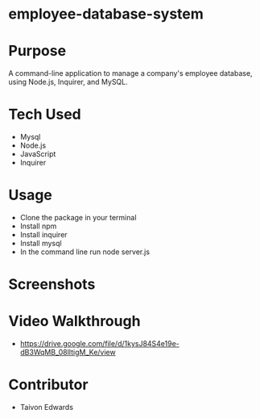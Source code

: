 # employee-database-system

# Purpose
A command-line application to manage a company's employee database, using Node.js, Inquirer, and MySQL.


# Tech Used
* Mysql
* Node.js
* JavaScript
* Inquirer

# Usage 
* Clone the package in your terminal 
* Install npm 
* Install inquirer
* Install mysql
* In the command line run node server.js 

# Screenshots

  
# Video Walkthrough 
* https://drive.google.com/file/d/1kysJ84S4e19e-dB3WqMB_08lItigM_Ke/view



# Contributor
* Taivon Edwards